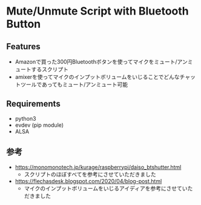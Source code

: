 # Mute/Unmute Script with Bluetooth Button

## Features
- Amazonで買った300円Bluetoothボタンを使ってマイクをミュート/アンミュートするスクリプト
- amixerを使ってマイクのインプットボリュームをいじることでどんなチャットツールであってもミュート/アンミュート可能

## Requirements
- python3
- evdev (pip module)
- ALSA

## 参考
- https://monomonotech.jp/kurage/raspberrypi/daiso_btshutter.html
    - スクリプトのほぼすべてを参考にさせていただきました
- https://flechasdesk.blogspot.com/2020/04/blog-post.html
    - マイクのインプットボリュームをいじるアイディアを参考にさせていただきました
